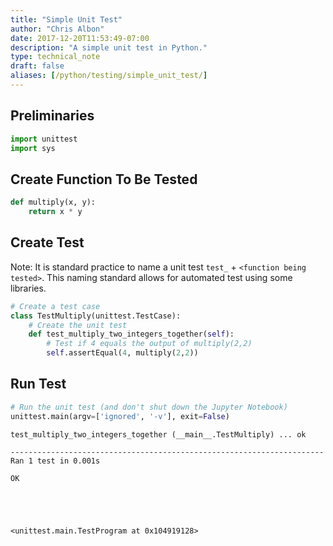 ```yaml
---
title: "Simple Unit Test"
author: "Chris Albon"
date: 2017-12-20T11:53:49-07:00
description: "A simple unit test in Python."
type: technical_note
draft: false
aliases: [/python/testing/simple_unit_test/]
---
```

## Preliminaries


```python
import unittest
import sys
```

## Create Function To Be Tested


```python
def multiply(x, y):
    return x * y
```

## Create Test

Note: It is standard practice to name a unit test `test_` + `<function being tested>`. This naming standard allows for automated test using some libraries.


```python
# Create a test case
class TestMultiply(unittest.TestCase):
    # Create the unit test
    def test_multiply_two_integers_together(self):
        # Test if 4 equals the output of multiply(2,2)
        self.assertEqual(4, multiply(2,2))
```

## Run Test


```python
# Run the unit test (and don't shut down the Jupyter Notebook)
unittest.main(argv=['ignored', '-v'], exit=False)
```

    test_multiply_two_integers_together (__main__.TestMultiply) ... ok
    
    ----------------------------------------------------------------------
    Ran 1 test in 0.001s
    
    OK





    <unittest.main.TestProgram at 0x104919128>


